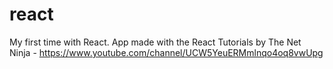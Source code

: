 # react

My first time with React. App made with the React Tutorials by The Net Ninja - https://www.youtube.com/channel/UCW5YeuERMmlnqo4oq8vwUpg
